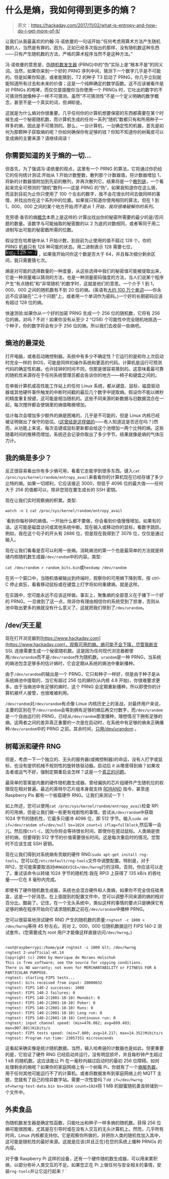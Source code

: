 # 什么是熵，我如何得到更多的熵？

> 原文：<https://hackaday.com/2017/11/02/what-is-entropy-and-how-do-i-get-more-of-it/>

让我们从我最喜欢的约翰·冯·诺依曼的一句话开始:“任何考虑用算术方法产生随机数的人，当然是有罪的。因为，正如已经多次指出的那样，没有随机数这种东西——只有产生随机数的方法，严格的算术程序当然不是这种方法。”

冯·诺依曼的意思是，[伪随机数发生器](https://en.wikipedia.org/wiki/Pseudorandom_number_generator) (PRNG)中的“伪”实际上是“根本不是”的同义词。当然，如果你来到一个好的 PRNG 序列中间，猜测下一个数字几乎是不可能的。但是如果你知道，或者能猜到，T2 的种子 T3 启动了 PRNG，你几乎立刻就能知道所有过去和未来的价值；这是一个纯粹确定的数学函数。这不应该被看作是对 PRNGs 的咆哮，而仅仅是提醒你当你使用一个 PRNGs 时，它吐出的数字的不可猜测性就像种子一样不可猜测。虽然“不可猜测性”不是一个定义明确的数学概念，甚至不是一个真实的词，但*熵*却是。

这就是为什么熵对你很重要。几乎任何你的计算机想要保密的东西都需要在某个时候生成一个秘密随机数，而计算机生成的任何一系列“随机”数都只有和所用种子一样多的熵，因此是不可猜测的。那么，一台计算机，一台确定性的机器，首先是如何为那颗种子获取熵的呢？你如何确保你有足够的钱？你知不知道你的树莓皮可以变成熵的主要来源？请继续阅读！

## 你需要知道的关于熵的一切…

但首先，为了强调冯·诺依曼的观点，这里有一个 PRNG 的算法，它将通过你扔给它的任何统计测试:开始从 1 开始计数整数，散列那个计数器值，将计数器增加 1，将新的计数器值附加到先前的散列，并再次散列它。结果将是一个[散列链](https://en.wikipedia.org/wiki/Hash_chain)，一个看起来完全可预测的“随机”数列——这是 PRNG 的“伪”。如果我知道你在这么做，而且到目前为止你只使用了 100 个左右的数字，我不会花很长时间去做同样的事情，并找出你在这个系列中的位置。如果我只知道你使用相同的算法，但在 1 到 1，000，000 之间的某个地方开始*而不是从 1 开始，我将很难破解你的系列。*

克劳德·香农的熵[概念](https://en.wikipedia.org/wiki/Entropy_(information_theory))本质上是这样的:计算出找出你的秘密所需要的最少的是/否问题的数量。该数字与可能抽取的秘密数的以 2 为底的对数相同，或者等同于用二进制写出可能的秘密数所需的位数。

假设您在哈希链中从 1 开始计数，到目前为止使用的值不超过 128 个。你的 PRNG 机器只有 128 种可能的状态。用二进制表示 128 需要七位， ![\log_2 128 = 7 ](img/127a210a1c3a8029986b0c33420407e7.png) ，如果我开始问你这个数是否大于 64，并且每次细分剩余区间，我只需要猜七次。

熵是对可能的选择数量的一种度量，从这些选择中我们的秘密值可能被提取出来，它是一种测量难以猜测的方法，也是一种测量密码强度的方法，当人们说某个程序产生“有点随机”和“非常随机”的数字时，这就是他们的意思。一个介于 1 到 1，000，000 之间的随机数有不到 20 位的熵。(英语有[大约 100 万个单词](http://www.slate.com/articles/life/the_good_word/2006/04/word_count.html)——你永远不应该输在“二十个问题”上，或者用一个单词作为密码。)一个好的长期密码应该有超过 128 位的熵。

快速测验:如果你从一个好的加密 PRNG 生成一个 256 位的随机数，它将有 256 位的熵，对吗？不对！如果你没有从至少 2 ^(256) 个可能性中完全随机地挑选一个种子，你的数字将会有少于 256 位的熵。所以我们去收获一些熵吧。

## 熵池的最深处

打开电脑，或者启动微控制器。系统中有多少不确定性？它运行的是和你上次启动时完全一样的 BIOS，可能是同样的操作系统和更高的代码。计算机是运行可预测代码的确定性机器。也许挂钟的时间不同，但那是很容易猜到的。这意味着最可靠的随机性来源存在于任何系统管理员都会告诉你的地方——椅子和键盘之间的。

在单板计算机或高性能工作站上的任何 Linux 系统，都从键盘、鼠标、磁盘驱动器或其他硬件事件触发的中断时间戳的最后几个数字中提取熵。假设你不能以微秒的精度重复按键，这可能是相当随机的。这些不同来源的新数据与旧数据混合在一起，每次搅拌都会使锅里的熵值略微增加。

估计每次会增加多少额外的熵是困难的，几乎是不可能的，但是 Linux 内核已经被证明做出了保守的低估。([这曾经是这样做的](https://www.mail-archive.com/cryptography@c2.net/msg01708.html)——有人知道这是否还在吗？)然而，从功能上来说，每次击键或鼠标更新都会给这个池增加一两个比特的熵。这些随着时间的推移而增加，系统还会记录你取出了多少字节。结果就像是熵的气体压力计。

## 我的熵是多少？

反正很容易看出你有多少熵可用，看着它走能学到很多东西。键入`cat /proc/sys/kernel/random/entropy_avail`来看看你的计算机现在已经存储了多少比特的熵。如果一切顺利，它应该接近 3000，但低于 4096 位的最大值——任何大于 256 的值都可以，除非您现在要生成长的 SSH 密钥。

现在让我们实时观察熵的积累。类型:

``watch -n 1 cat /proc/sys/kernel/random/entropy_avail``

 `看到你每秒钟的熵值。一开始什么都不要做，你会看到价值慢慢增加，如果有的话。这可能是磁盘访问或其他系统中断。现在输入或移动你的鼠标，看数字跳跃。例如，我在这个句子的开头有 2886 位，但是现在我得到了 3078 位，仅仅是通过输入。

现在让我们看看是否可以利用一些熵。消耗熵池的第一个也是最简单的方法就是转储内核随机数生成器`/dev/random`中的内容。类型:

`cat /dev/random > random_bits.bin`或`hexdump /dev/random`

在另一个窗口中，当随机值被输出到终端时，观察你的可用熵下降到零。按 ctrl-C 停止疯狂，看看移动鼠标或在键盘上打字将如何重建熵。就是这样。

在实践中，您可能永远不应该这样做。事实上，聚集熵的全部意义在于播下一个好的 PRNG。一旦做到了这一点，除非你有理由相信你的系统受到了损害，否则从池中取出更多的熵就没有什么意义了。这就把我们带到了`/dev/urandom`。

## /dev/天王星

现在打开浏览器到[https://www.hackaday.com](https://www.hackaday.com)，观察可用的熵。熵可能不会下降，尽管我断言 SSL 连接需要生成一个秘密随机数。这是因为任何现代浏览器都使用`/dev/urandom`而不是`/dev/random`作为随机数。`urandom`是一种 PRNG，当系统的熵池包含足够多的估计熵时，它会定期从系统的熵池中重新播种。

由于`/dev/urandom`的输出是一个 PRNG，它只和种子一样好，但是由于种子是从系统熵池中提取的，当它有超过 256 位的熵时(从内核 4.8 开始)，你很难要求更多。由于当熵池中有足够的熵时，这个 PRNG 会定期重新播种，所以即使你的计算机被坏人接管，也很难被利用。

`/dev/random`对`/dev/urandom`有点像 Linux 内核历史上的圣战，对最终用户来说，主要的区别在于`/dev/random`会等到拥有足够的熵后再交付数字，而`/dev/urandom`是一个自由运行的 PRNG，已经从`/dev/random`那里播种，理想情况下拥有足够的熵。这两者之间的差异真正重要的一次是在启动时，在系统中有足够的熵来正确播种`/dev/urandom`中的 PRNG 之前。其余时间，[只用/dev/urandom](https://www.2uo.de/myths-about-urandom/) 。

## 树莓派和硬件 RNG

但是，考虑一下一个独立的、无头的服务器(或微控制器)的命运，没有人打字或鼠标，也没有提供机械不规则性的旋转铁驱动器。启动后 *it* 从哪里得到熵？如果攻击者或运气不好，强制定期重启会怎样？这是一个[真正的问题](http://www.theregister.co.uk/2015/12/02/raspberry_pi_weak_ssh_keys/)。

最简单的答案是内置的硬件随机数生成器。曾经偏执的芯片组硬件产生随机位的权限现在相对普遍。最近的英特尔芯片组本身就支持 [RDRAND](https://en.wikipedia.org/wiki/RdRand) 指令，甚至连 Raspberry Pis 都有一个板载硬件 RNG。让我们来测试一下！

如上所述，您可以使用`cat /proc/sys/kernel/random/entropy_avail`检查 RPi 的可用熵，但是让我们做一些更有戏剧性的事情。尝试从`/dev/random`中获取 1024 字节的随机性，它最多只缓冲 4096 位，即 512 字节。输入`sudo dd if=/dev/random of=/dev/null bs=1024 count=1 iflag=fullblock`,然后等一会儿。然后按`Ctrl-C`，因为你将会等待很长时间，即使你在晃动鼠标。人类熵是很好的熵，但要得到 512 字节的价值需要很长时间。这是每次重启时的情况。您暂时不应该生成 SSH 密钥。

现在让我们得到对系统熵有贡献的硬件 RNG:`sudo apt-get install rng-tools`。您可以在`/etc/default/rng-tools`文件中调整配置。特别是，对于 RPi2，您可能需要取消对`HRNGDEVICE=/dev/hwrng`行的注释。否则，你应该可以走了。重试该命令以转储 1024 字节的随机性:我在 RPi3 上获得了 135 kB/s 的吞吐量——它在 8 毫秒内完成。

即使有了硬件随机数生成器，系统也会混合硬件和人类熵，如果你不完全信任硅黑盒，这是一个好消息。在上面提到的配置文件中，您可以调整不同来源的熵的相对百分比。酷毙了。记住，在一个无头系统中，类似这样的事情的要点只是确保它有足够的熵在程序开始向它请求随机数之前在`/dev/urandom`中播种 PRNG。

您可以很容易地测试硬件 RND 产生的随机数的质量:`rngtest -c 1000 < /dev/hwrng`等待 45 秒左右，将对 2，000，000 位随机数据运行 FIPS 140-2 测试套件。(您需要成为 root 用户才能像这样直接访问`/dev/hwrng`。)

```

root@raspberrypi:/home/pi# rngtest -c 1000 &lt; /dev/hwrng 
rngtest 2-unofficial-mt.14 
Copyright (c) 2004 by Henrique de Moraes Holschuh 
This is free software; see the source for copying conditions. 
There is NO warranty; not even for MERCHANTABILITY or FITNESS FOR A PARTICULAR PURPOSE.
rngtest: starting FIPS tests... 
rngtest: bits received from input: 20000032 
rngtest: FIPS 140-2 successes: 1000 
rngtest: FIPS 140-2 failures: 0 
rngtest: FIPS 140-2(2001-10-10) Monobit: 0 
rngtest: FIPS 140-2(2001-10-10) Poker: 0 
rngtest: FIPS 140-2(2001-10-10) Runs: 0 
rngtest: FIPS 140-2(2001-10-10) Long run: 0 
rngtest: FIPS 140-2(2001-10-10) Continuous run: 0 
rngtest: input channel speed: (min=476.082; avg=899.493; max=907.881)Kibits/s 
rngtest: FIPS tests speed: (min=7.080; avg=14.217; max=14.352)Mibits/s 
rngtest: Program run time: 23057351 microseconds 

```

这看起来确实像是统计随机数据。当然，输入哈希链的计数器也是如此。但更重要的是，它验证了硬件 RNG 已经启动并运行，没有明显损坏，并且每秒钟产生超过 1 kB 的随机数。这应该能让 Pi 在一毫秒内越过启动时的最初 256 位障碍。如何处理剩余的熵呢？如果你的家庭网络上有一个树莓 Pi，你就有了一个[熵服务器](https://www.vanheusden.com/entropybroker/)，用于任何其他可能运行不了的计算机。或者将数据发布到家庭网络上的 MQTT 主题，您就有了自己的怪异数字站。需要一次性垫吗？`dd if=/dev/hwrng of=hwrng-test-data.bin bs=1024 count=1024`将 1 MB 的甜蜜随机善良转储到一个文件中。

## 外卖食品

伪随机数发生器是确定性函数，只能吐出和种子一样多熵的随机数。获得 256 位熵可能很困难，尤其是在引导时或在没有人交互的无头计算机上。然而，几乎所有时间，Linux 内核都支持你。它是观察你所做的，并把你人类的随机性加入其中，这可能是随机性的最好来源。这就是应该(并且正在)在您的系统上播种 PRNGs 的内容。

对于像 Raspberry Pi 这样的设备，还有一个硬件随机数生成器，可以用来累积熵，以部分弥补人类交互的不足。如果您正在 Pi 上做任何与安全相关的事情，安装`rng-tools`并让它运行起来！`